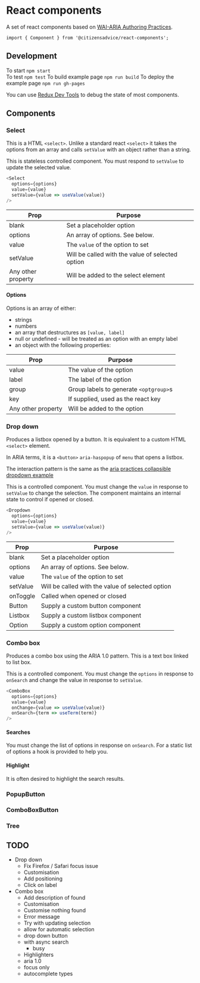 # React components

A set of react components based on [WAI-ARIA Authoring Practices](https://www.w3.org/TR/wai-aria-practices-1.1/).

```
import { Component } from '@citizensadvice/react-components';
```

## Development

To start `npm start`  
To test `npm test`
To build example page `npm run build`
To deploy the example page `npm run gh-pages`

You can use [Redux Dev Tools](https://github.com/zalmoxisus/redux-devtools-extension) to debug the state of most components.

## Components

### Select

This is a HTML `<select>`.  Unlike a standard react `<select>` it takes the options from an array
and calls `setValue` with an object rather than a string.

This is stateless controlled component.  You must respond to `setValue` to update the selected value.

```js
<Select
  options={options}
  value={value}
  setValue={value => useValue(value)}
/>
```

| Prop               | Purpose                                          |
| ----               | ----                                             |
| blank              | Set a placeholder option                         |
| options            | An array of options.  See below.                 |
| value              | The `value` of the option to set                 |
| setValue           | Will be called with the value of selected option |
| Any other property | Will be added to the select element              |

#### Options

Options is an array of either:
- strings
- numbers
- an array that destructures as `[value, label]`
- null or undefined - will be treated as an option with an empty label
- an object with the following properties:

| Prop               | Purpose                                |
| ----               | ----                                   |
| value              | The value of the option                |
| label              | The label of the option                |
| group              | Group labels to generate `<optgroup>`s |
| key                | If supplied, used as the react key     |
| Any other property | Will be added to the option            |

### Drop down

Produces a listbox opened by a button. It is equivalent to a custom HTML `<select>` element.

In ARIA terms, it is a `<button>` `aria-haspopup` of `menu` that opens a listbox.

The interaction pattern is the same as the [aria practices collapsible dropdown example](https://www.w3.org/TR/wai-aria-practices/examples/listbox/listbox-collapsible.html)

This is a controlled component.  You must change the `value` in response to `setValue` to change the selection.
The component maintains an internal state to control if opened or closed. 

```js
<Dropdown
  options={options}
  value={value}
  setValue={value => useValue(value)}
/>
```

| Prop        | Purpose                                          |
| ----        | ----                                             |
| blank       | Set a placeholder option                         |
| options     | An array of options.  See below.                 |
| value       | The `value` of the option to set                 |
| setValue    | Will be called with the value of selected option |
| onToggle    | Called when opened or closed                     |
| Button      | Supply a custom button component                 |
| Listbox     | Supply a custom listbox component                |
| Option      | Supply a custom option component                 |

### Combo box

Produces a combo box using the ARIA 1.0 pattern.
This is a text box linked to list box.

This is a controlled component.  You must change the `options` in response to `onSearch` and change the value in response to `setValue`.

```js
<ComboBox
  options={options}
  value={value}
  onChange={value => useValue(value)}
  onSearch={term => useTerm(term)}
/>
```

#### Searches

You must change the list of options in response on `onSearch`.  For a static list of options a hook is provided to help you.

#### Highlight

It is often desired to highlight the search results.


### PopupButton
### ComboBoxButton
### Tree

## TODO

- Drop down
  - Fix Firefox / Safari focus issue
  - Customisation
  - Add positioning
  - Click on label
- Combo box
  - Add description of found
  - Customisation
  - Customise nothing found
  - Error message
  - Try with updating selection
  - allow for automatic selection
  - drop down button
  - with async search 
    - busy
  - Highlighters
  - aria 1.0
  - focus only
  - autocomplete types
